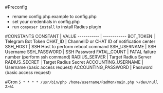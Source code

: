 #Preconfig
* rename config.php.example to config.php  
* set your credentials in config.php
* run `composer install` to install Radius plugin 

#CONSTANTS
CONSTANT    | VALUE
----------- | ------------
BOT_TOKEN   | Telegram Bot Token
CHAT_ID     | ChannelID or CHAT ID of notification center
SSH_HOST    | SSH Host to perform reboot command
SSH_USERNAME    | SSH Username
SSH_PASSWORD    | SSH Password
FATAL_COUNT | FATAL failure number (perform ssh command)
RADIUS_SERVER | Target Radius Server
RADIUS_SECRET | Target Radius Secret
ACCOUNTING_USERNAME | Username (basic access request)
ACCOUNTING_PASSWORD | Password (basic access request)

#Cron
`5 * * * * /usr/bin/php /home/username/RadMon/main.php >/dev/null 2>&1`
 